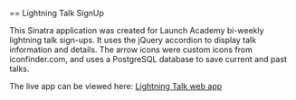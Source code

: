 == Lightning Talk SignUp

This Sinatra application was created for Launch Academy bi-weekly lightning talk sign-ups. It uses the jQuery accordion to display talk information and details. The arrow icons were custom icons from iconfinder.com, and uses a PostgreSQL database to save current and past talks.

The live app can be viewed here: [Lightning Talk web app](http://launchlightning.herokuapp.com/)

